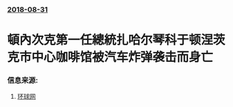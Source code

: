 ### [2018-08-31](/news/2018/08/31/index.md)

##### 
# 頓內次克第一任總統扎哈尔琴科于顿涅茨克市中心咖啡馆被汽车炸弹袭击而身亡 




### 信息来源:

1. [ 环球网](http://world.huanqiu.com/exclusive/2018-08/12891050.html)
